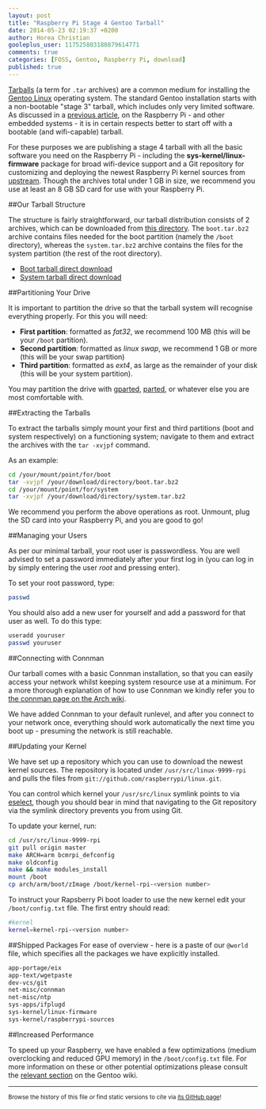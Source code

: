 ```yaml
---
layout: post
title: "Raspberry Pi Stage 4 Gentoo Tarball"
date: 2014-05-23 02:19:37 +0200
author: Horea Christian
gooleplus_user: 117525803180879614771
comments: true
categories: [FOSS, Gentoo, Raspberry Pi, download]
published: true
---
```


[Tarballs](https://en.wikipedia.org/wiki/Tarball) (a term for ```.tar``` archives) are a common medium for installing the [Gentoo Linux](https://en.wikipedia.org/wiki/Gentoo_linux) operating system.
The standard Gentoo installation starts with a non-bootable "stage 3" tarball, which includes only very limited software.
As discussed in a [previous article](http://chymeric.eu/blog/2014/05/21/gentoo-for-the-raspberry-pi/), on the Raspberry Pi - and other embedded systems - it is in certain respects better to start off with a bootable (and wifi-capable) tarball.

For these purposes we are publishing a stage 4 tarball with all the basic software you need on the Raspberry Pi - including the **sys-kernel/linux-firmware** package for broad wifi-device support and a Git repository for customizing and deploying the newest Raspberry Pi kernel sources from [upstream](git://github.com/raspberrypi/linux.git).
Though the archives total under 1 GB in size, we recommend you use at least an 8 GB SD card for use with your Raspberry Pi.

<!-- more -->

##Our Tarball Structure

The structure is fairly straightforward, our tarball distribution consists of 2 archives, which can be downloaded from [this directory](http://chymera.eu/resources/gentoo-stage4/).
The ```boot.tar.bz2``` archive contains files needed for the boot partition (namely the ```/boot``` directory), whereas the ```system.tar.bz2``` archive contains the files for the system partition (the rest of the root directory).

* [Boot tarball direct download](http://chymera.eu/resources/gentoo-stage4/boot.tar.bz2)
* [System tarball direct download](http://chymera.eu/resources/gentoo-stage4/system.tar.bz2)

##Partitioning Your Drive

It is important to partition the drive so that the tarball system will recognise everything properly.
For this you will need:

* **First partition**: formatted as *fat32*, we recommend 100 MB (this will be your ```/boot``` partition).
* **Second partition**: formatted as *linux swap*, we recommend 1 GB or more (this will be your swap partition)
* **Third partition**: formatted as *ext4*, as large as the remainder of your disk (this will be your system partition).

You may partition the drive with [gparted](http://en.wikipedia.org/wiki/Gparted), [parted](http://en.wikipedia.org/wiki/Parted), or whatever else you are most comfortable with.

##Extracting the Tarballs

To extract the tarballs simply mount your first and third partitions (boot and system respectively) on a functioning system; navigate to them and extract the archives with the ```tar -xvjpf``` command.

As an example:

```bash
cd /your/mount/point/for/boot
tar -xvjpf /your/download/directory/boot.tar.bz2
cd /your/mount/point/for/system
tar -xvjpf /your/download/directory/system.tar.bz2
```

We recommend you perform the above operations as root.
Unmount, plug the SD card into your Raspberry Pi, and you are good to go!

##Managing your Users

As per our minimal tarball, your root user is passwordless.
You are well advised to set a password immediately after your first log in (you can log in by simply entering the user *root* and pressing enter).

To set your root password, type:

```bash
passwd
```

You should also add a new user for yourself and add a password for that user as well.
To do this type:

```bash
useradd youruser
passwd youruser
```

##Connecting with Connman

Our tarball comes with a basic Connman installation, so that you can easily access your network whilst keeping system resource use at a minimum.
For a more thorough explanation of how to use Connman we kindly refer you to [the connman page on the Arch wiki](https://wiki.archlinux.org/index.php/Connman#Using_the_command_line_client).

We have added Connman to your default runlevel, and after you connect to your network once, everything should work automatically the next time you boot up - presuming the network is still reachable.

##Updating your Kernel

We have set up a repository which you can use to download the newest kernel sources.
The repository is located under ```/usr/src/linux-9999-rpi``` and pulls the files from ```git://github.com/raspberrypi/linux.git```.

You can control which kernel your ```/usr/src/linux``` symlink points to via [eselect](http://wiki.gentoo.org/wiki/Project:Eselect), though you should bear in mind that navigating to the Git repository via the symlink directory prevents you from using Git.

To update your kernel, run:

```bash
cd /usr/src/linux-9999-rpi
git pull origin master
make ARCH=arm bcmrpi_defconfig
make oldconfig
make && make modules_install
mount /boot
cp arch/arm/boot/zImage /boot/kernel-rpi-<version number>
```

To instruct your Rapsberry Pi boot loader to use the new kernel edit your ```/boot/config.txt``` file.
The first entry should read:

```bash
#kernel
kernel=kernel-rpi-<version number>
```

##Shipped Packages
For ease of overview - here is a paste of our ```@world``` file, which specifies all the packages we have explicitly installed.

```bash
app-portage/eix
app-text/wgetpaste
dev-vcs/git
net-misc/connman
net-misc/ntp
sys-apps/ifplugd
sys-kernel/linux-firmware
sys-kernel/raspberrypi-sources
```

##Increased Performance

To speed up your Raspberry, we have enabled a few optimizations (medium overclocking and reduced GPU memory) in the ```/boot/config.txt``` file.
For more information on these or other potential optimizations please consult the [relevant section](http://wiki.gentoo.org/wiki/Raspberry_Pi_Quick_Install_Guide#Overclocking) on the Gentoo wiki.

---
<sup>Browse the history of this file *or* find static versions to cite via [its GitHub page](https://github.com/TheChymera/chymeric_tutorials/blob/master/source/_posts/2014-05-23-raspberry-pi-live-gentoo-tarball.markdown)!</sup>

